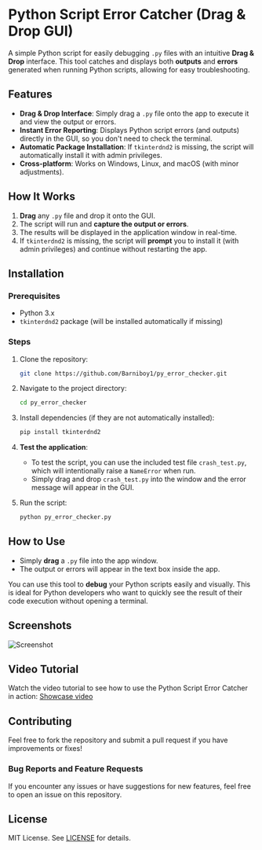 
# Python Script Error Catcher (Drag & Drop GUI)

A simple Python script for easily debugging `.py` files with an intuitive **Drag & Drop** interface. This tool catches and displays both **outputs** and **errors** generated when running Python scripts, allowing for easy troubleshooting.

## Features

- **Drag & Drop Interface**: Simply drag a `.py` file onto the app to execute it and view the output or errors.
- **Instant Error Reporting**: Displays Python script errors (and outputs) directly in the GUI, so you don't need to check the terminal.
- **Automatic Package Installation**: If `tkinterdnd2` is missing, the script will automatically install it with admin privileges.
- **Cross-platform**: Works on Windows, Linux, and macOS (with minor adjustments).

## How It Works

1. **Drag** any `.py` file and drop it onto the GUI.
2. The script will run and **capture the output or errors**.
3. The results will be displayed in the application window in real-time.
4. If `tkinterdnd2` is missing, the script will **prompt** you to install it (with admin privileges) and continue without restarting the app.

## Installation

### Prerequisites

- Python 3.x
- `tkinterdnd2` package (will be installed automatically if missing)

### Steps

1. Clone the repository:
   ```bash
   git clone https://github.com/Barniboy1/py_error_checker.git


2. Navigate to the project directory:

   ```bash
   cd py_error_checker
   ```

3. Install dependencies (if they are not automatically installed):

   ```bash
   pip install tkinterdnd2
   ```

4. **Test the application**:

   * To test the script, you can use the included test file `crash_test.py`, which will intentionally raise a `NameError` when run.
   * Simply drag and drop `crash_test.py` into the window and the error message will appear in the GUI.

5. Run the script:

   ```bash
   python py_error_checker.py
   ```

## How to Use

* Simply **drag** a `.py` file into the app window.
* The output or errors will appear in the text box inside the app.

You can use this tool to **debug** your Python scripts easily and visually. This is ideal for Python developers who want to quickly see the result of their code execution without opening a terminal.

## Screenshots

![Screenshot](screenshots/screenshot.png)

## Video Tutorial

Watch the video tutorial to see how to use the Python Script Error Catcher in action:
[Showcase video](https://www.youtube.com/shorts/EOrPWrg3BWk)

## Contributing

Feel free to fork the repository and submit a pull request if you have improvements or fixes!

### Bug Reports and Feature Requests

If you encounter any issues or have suggestions for new features, feel free to open an issue on this repository.

## License

MIT License. See [LICENSE](LICENSE) for details.

```
